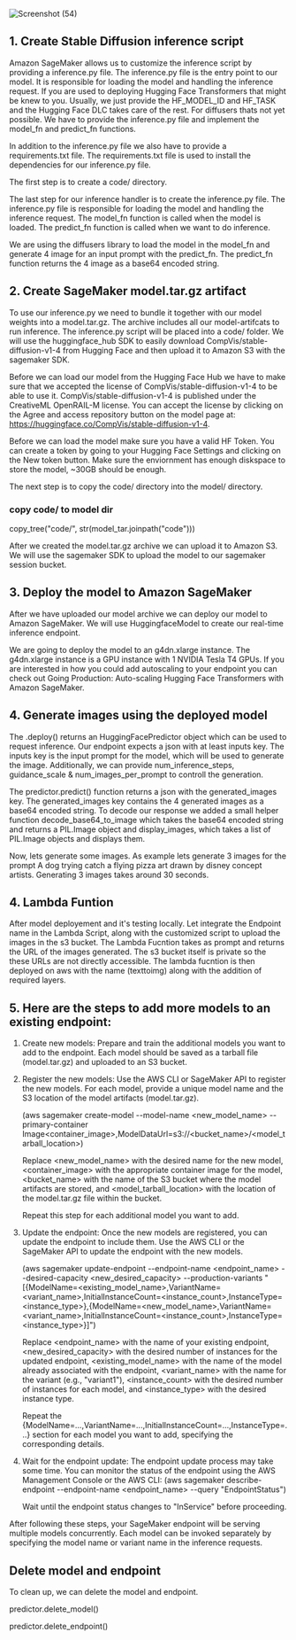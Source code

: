 
![Screenshot (54)](https://github.com/Ranaabdulrehman30/texttoimg/assets/96223013/f37e1653-4aa8-4409-a87b-0da9fffb4dc7)

## 1. Create Stable Diffusion inference script
Amazon SageMaker allows us to customize the inference script by providing a inference.py file. The inference.py file is the entry point to our model. It is responsible for loading the model and handling the inference request. If you are used to deploying Hugging Face Transformers that might be knew to you. Usually, we just provide the HF_MODEL_ID and HF_TASK and the Hugging Face DLC takes care of the rest. For diffusers thats not yet possible. We have to provide the inference.py file and implement the model_fn and predict_fn functions.

In addition to the inference.py file we also have to provide a requirements.txt file. The requirements.txt file is used to install the dependencies for our inference.py file.

The first step is to create a code/ directory.

The last step for our inference handler is to create the inference.py file. The inference.py file is responsible for loading the model and handling the inference request. The model_fn function is called when the model is loaded. The predict_fn function is called when we want to do inference.

We are using the diffusers library to load the model in the model_fn and generate 4 image for an input prompt with the predict_fn. The predict_fn function returns the 4 image as a base64 encoded string.

## 2. Create SageMaker model.tar.gz artifact

To use our inference.py we need to bundle it together with our model weights into a model.tar.gz. The archive includes all our model-artifcats to run inference. The inference.py script will be placed into a code/ folder. We will use the huggingface_hub SDK to easily download CompVis/stable-diffusion-v1-4 from Hugging Face and then upload it to Amazon S3 with the sagemaker SDK.

Before we can load our model from the Hugging Face Hub we have to make sure that we accepted the license of CompVis/stable-diffusion-v1-4 to be able to use it. CompVis/stable-diffusion-v1-4 is published under the CreativeML OpenRAIL-M license. You can accept the license by clicking on the Agree and access repository button on the model page at: https://huggingface.co/CompVis/stable-diffusion-v1-4.

Before we can load the model make sure you have a valid HF Token. You can create a token by going to your Hugging Face Settings and clicking on the New token button. Make sure the enviornment has enough diskspace to store the model, ~30GB should be enough.

The next step is to copy the code/ directory into the model/ directory.

### copy code/ to model dir
copy_tree("code/", str(model_tar.joinpath("code")))


After we created the model.tar.gz archive we can upload it to Amazon S3. We will use the sagemaker SDK to upload the model to our sagemaker session bucket.

## 3. Deploy the model to Amazon SageMaker
After we have uploaded our model archive we can deploy our model to Amazon SageMaker. We will use HuggingfaceModel to create our real-time inference endpoint.

We are going to deploy the model to an g4dn.xlarge instance. The g4dn.xlarge instance is a GPU instance with 1 NVIDIA Tesla T4 GPUs. If you are interested in how you could add autoscaling to your endpoint you can check out Going Production: Auto-scaling Hugging Face Transformers with Amazon SageMaker.

## 4. Generate images using the deployed model

The .deploy() returns an HuggingFacePredictor object which can be used to request inference. Our endpoint expects a json with at least inputs key. The inputs key is the input prompt for the model, which will be used to generate the image. Additionally, we can provide num_inference_steps, guidance_scale & num_images_per_prompt to controll the generation.

The predictor.predict() function returns a json with the generated_images key. The generated_images key contains the 4 generated images as a base64 encoded string. To decode our response we added a small helper function decode_base64_to_image which takes the base64 encoded string and returns a PIL.Image object and display_images, which takes a list of PIL.Image objects and displays them.

Now, lets generate some images. As example lets generate 3 images for the prompt A dog trying catch a flying pizza art drawn by disney concept artists. Generating 3 images takes around 30 seconds.

## 4. Lambda Funtion

After model deployement and it's testing locally. Let integrate the Endpoint name in the Lambda Script, along with the customized script to upload the images in the s3 bucket. The Lambda Fucntion takes as prompt and returns the URL of the images generated. The s3 bucket itself is private so the these URLs are not directly accessible. 
The lambda fucntion is then deployed on aws with the name (texttoimg) along with the addition of required layers.

## 5. Here are the steps to add more models to an existing endpoint:

1. Create new models: Prepare and train the additional models you want to add to the endpoint. Each model should be saved as a tarball file (model.tar.gz) and uploaded to an S3 bucket.

2. Register the new models: Use the AWS CLI or SageMaker API to register the new models. For each model, provide a unique model name and the S3 location of the model artifacts (model.tar.gz).

   
   (aws sagemaker create-model --model-name <new_model_name> --primary-container Image<container_image>,ModelDataUrl=s3://<bucket_name>/<model_tarball_location>)
   
   Replace <new_model_name> with the desired name for the new model, <container_image> with the appropriate container image for the model, <bucket_name> with the name of the S3 bucket where the model artifacts are stored, and <model_tarball_location> with the location of the model.tar.gz file within the bucket.

   Repeat this step for each additional model you want to add.
3. Update the endpoint: Once the new models are registered, you can update the endpoint to include them. Use the AWS CLI or the SageMaker API to update the endpoint with the new models.

   (aws sagemaker update-endpoint --endpoint-name <endpoint_name> --desired-capacity <new_desired_capacity> --production-variants "[{ModelName=<existing_model_name>,VariantName=<variant_name>,InitialInstanceCount=<instance_count>,InstanceType=<instance_type>},{ModelName=<new_model_name>,VariantName=<variant_name>,InitialInstanceCount=<instance_count>,InstanceType=<instance_type>}]")

   Replace <endpoint_name> with the name of your existing endpoint, <new_desired_capacity> with the desired number of instances for the updated endpoint, <existing_model_name> with the name of the model already associated with the endpoint, <variant_name> with the name for the variant (e.g., "variant1"), <instance_count> with the desired number of instances for each model, and <instance_type> with the desired instance type.

   Repeat the {ModelName=...,VariantName=...,InitialInstanceCount=...,InstanceType=...} section for each model you want to add, specifying the 
    corresponding details.
4. Wait for the endpoint update: The endpoint update process may take some time. You can monitor the status of the endpoint using the AWS Management Console or the AWS CLI:
    (aws sagemaker describe-endpoint --endpoint-name <endpoint_name> --query "EndpointStatus")

   Wait until the endpoint status changes to "InService" before proceeding.

After following these steps, your SageMaker endpoint will be serving multiple models concurrently. Each model can be invoked separately by specifying the model name or variant name in the inference requests.






## Delete model and endpoint
To clean up, we can delete the model and endpoint.

predictor.delete_model()

predictor.delete_endpoint()

